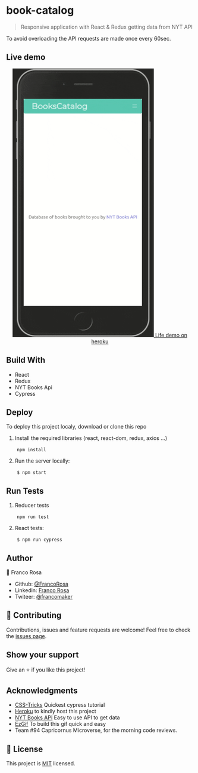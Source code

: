 # book-catalog
>Responsive application with React & Redux getting data from NYT API

To avoid overloading the API requests are made once every 60sec.

## Live demo

<p align="center">
  <a href="https://big-react-calc.herokuapp.com">
    <img width="380" height="720" src="./demo.gif">
  </a>
  <a href="https://big-react-calc.herokuapp.com">
    Life demo on heroku
  </a>
</p> 

## Build With

- React
- Redux
- NYT Books Api
- Cypress

## Deploy

To deploy this project localy, download or clone this repo
1. Install the required libraries (react, react-dom, redux, axios ...)
```
    npm install
```
2. Run the server locally:
```
    $ npm start
```

## Run Tests

1. Reducer tests
```
    npm run test
```
2. React tests:
```
    $ npm run cypress
```

## Author

👤 Franco Rosa

- Github: [@FrancoRosa](https://github.com/FrancoRosa)
- Linkedin: [Franco Rosa](https://www.linkedin.com/in/francoro)
- Twiteer: [@francomaker](https://twitter.com/francomaker)
## 🤝 Contributing

Contributions, issues and feature requests are welcome!
Feel free to check the [issues page](issues/).

## Show your support

Give an ⭐️ if you like this project!

<a name="acknowledgements"/>

## Acknowledgments
- [CSS-Tricks](https://css-tricks.com/using-cypress-to-write-tests-for-a-react-application/) Quickest cypress tutorial 
- [Heroku](heroku.com) to kindly host this project
- [NYT Books API](https://developer.nytimes.com/docs/books-product/1/overview) Easy to use API to get data
- [EzGif](https://ezgif.com) To build this gif quick and easy
- Team #94 Capricornus Microverse, for the morning code reviews.

## 📝 License

This project is [MIT](lic.url) licensed.